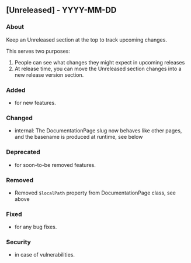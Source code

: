 ## [Unreleased] - YYYY-MM-DD

### About

Keep an Unreleased section at the top to track upcoming changes.

This serves two purposes:

1. People can see what changes they might expect in upcoming releases
2. At release time, you can move the Unreleased section changes into a new release version section.

### Added
- for new features.

### Changed
- internal: The DocumentationPage slug now behaves like other pages, and the basename is produced at runtime, see below

### Deprecated
- for soon-to-be removed features.

### Removed
- Removed `$localPath` property from DocumentationPage class, see above

### Fixed
- for any bug fixes.

### Security
- in case of vulnerabilities.
